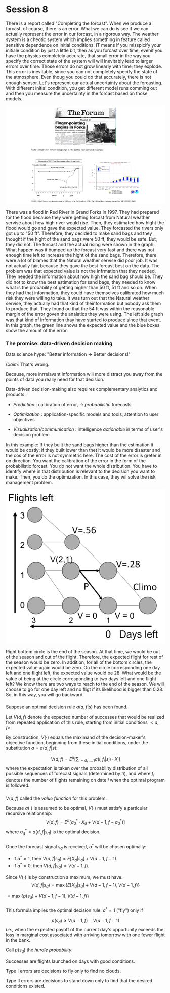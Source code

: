 # Session 8

There is a report called "Completing the forcast". When we produce a forcast, of course, there is an error. What we can do is see if we can actually represent the error in our forcast, in a rigorous way. The weather system is a cheotic system which implies something in feature called sensitive dependence on initial conditions. IT means if you misspicify your initiale condition by just a little bit, then as you forcast over time, evenif you have the physics completely accurate, that small error in the way you specify the correct state of the system will will inevitably lead to larger errors over time. Those errors do not grow linearly with time; they explode. This error is inevitable, since you can not completely specify the state of the atmosphere. Even thoug you could do that accurately, there is not enough sensor. Let's represent our actual uncertainty about the forcasting. With different initial condition, you get different model runs comming out and then you measure the uncertainty in the forcast based on those models.

![16](Picturs/pic_16.png)

There was a flood in Red River in Grand Forks in 1997. They had prepared for the flood because they were getting forcast from Natural weather servise about how high river would rise. Then, they estimated how hight the flood would go and gave the expected value. They forcasted the rivers only got up to "50 ft". Therefore, they decided to make sand bags and they thought if the hight of the sand bags were 50 ft, they would be safe. But, they did not. The forcast and the actual rising were shown in the graph. What happen was it bumped up the forcast very fast and there was not enough time left to increase the hight of the sand bags. Therefore, there were a lot of blames that the Natural weather servise did poor job. It was not actually fair, because they gave the best forcast best on the data. The problem was that expected value is not the infrmation that they needed. They needed the information about how high the sand bag should be. They did not to know the best estimation for sand bags, they needed to know what is the probability of getting higher than 50 ft, 51 ft and so on. When they had that information, they could have themselves calibrated how much risk they were willing to take. It was turn out that the Natural weather servise, they actually had that kind of theinformation but nobody ask them to produce that. They found ou that the 54 ft was within the reasonable margin of the error goven the analatics they were using. The left side graph was that kind of information thay have started to produce since that event. In this graph, the green line shows the expected value and the blue boxes show the amount of the error. 

### The promise: data-driven decision making

Data science hype: "Better information $\rightarrow$ Better decisions!"

*Claim:* That's wrong. 

Because, more inrrelavant information will more distract you away from the points of data you really need for that decision. 


Data-driven decision-making also requires complementary analytics and products: 

 * *Prediction* : calibration of error, $\rightarrow$ *probabilistic* forecasts
 
 * *Optimization* : application-specific models and tools, attention to user objectives
 
 * *Visualization/communication* : intelligence *actionable* in terms of user's decision problem
 
In this example: If they built the sand bags higher than the estimation it would be costly; if they built lower than thet it would be more disaster and the cos of the error is not symmetric here. The cost of the error is greter in on direction. You want the calibration of the error in the form of the probabilistic forcast. You do not want the whole distribution. You have to identify where in that distribution is relevant to the decision you want to make. Then, you do the optimization. In this case, they wil solve the risk management problem. 












![15](Picturs/pic_15.png)



Right bottom circle is the end of the season. At that time, we would be out of the season and out of the flight. Therefore, the expected flight for rest of the season would be zero. In addition, for all of the bottom circles, the expected value again would be zero. On the circle corresponding one day left and one flight left, the expected value would be 28. What would be the value of being at the circle corresponding to two days left and one flight left? We know there are two ways to reach to the end of the season. We will choose to go for one day left and no fligt if its likelihood is bigger than 0.28. So, in this way, you will go backward.




















### 

Suppose an optimal decision rule $a(d, f | s)$ has been found. 

Let $V(d, f)$ denote the expected number of successes that would be realized from repeated application of this rule, starting from initial conditions $<d, f>$. 

By construction, $V(\cdot)$ equals the maximand of the decision-maker's objective function, beginning from these initial conditions, under the substitution $a = a(d, f | s)$:

$$V(d,f) = E^{\pi} \left[ \sum_{i = d,\ldots, 1} a(i,f_i | s_i) \cdot X_i \right]$$
where the expectation is taken over the probability distribution of all possible sequences of forecast signals (determined by $\pi$), and where $f_i$ denotes the number of flights remaining on date $i$ when the optimal program is followed.

###

$V(d,f)$ called the *value function* for this problem.

Because $a(\cdot)$ is assumed to be optimal, $V(\cdot)$ must satisfy a particular recursive relationship:
$$ V(d,f) = E^{\pi} \left[ a^*_d \cdot X_d  + V(d-1, f- a^*_d) \right]$$
where $a^*_d = a(d,f | s_d)$ is the optimal decision.
###
Once the forecast signal $s_d$ is received, $a^*$ will be chosen optimally:

  * If $a^* = 1$, then $V(d,f | s_d) = E \left[X_d | s_d \right]  + V(d-1, f- 1)$.
  * If $a^* = 0$, then $V(d,f | s_d) = V(d-1, f)$.

Since $V(\cdot)$ is by construction a maximum, we must have:
$$V(d,f | s_d) = \max \{ E \left[ X_d | s_d \right]  + V(d-1, f- 1), V(d-1, f) \}$$
               
$=  \max \{ p(s_d) + V(d-1, f- 1), V(d-1, f) \}$
               
###

This formula implies the optimal decision rule: $a^* = 1$ ("fly") only if

$$ p(s_d) \geq V(d-1, f) -V(d-1, f- 1)$$
i.e., when the expected payoff of the current day's opportunity exceeds the loss in marginal cost associated with arriving tomorrow with one fewer flight in the bank.

Call $p(s_d)$ the *hurdle probability*.




Successes are flights launched on days with good conditions. 

Type I errors are decisions to fly only to find no clouds.

Type II errors are decisions to stand down only to find that the desired conditions existed.
